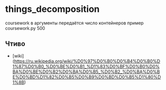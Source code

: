 # things_decomposition
coursework
в аргументы передаётся число контейнеров
пример coursework.py 500

## Чтиво
- [wiki] (https://ru.wikipedia.org/wiki/%D0%97%D0%B0%D0%B4%D0%B0%D1%87%D0%B0_%D0%BE%D0%B1_%D1%83%D0%BF%D0%B0%D0%BA%D0%BE%D0%B2%D0%BA%D0%B5_%D0%B2_%D0%BA%D0%BE%D0%BD%D1%82%D0%B5%D0%B9%D0%BD%D0%B5%D1%80%D1%8B)
